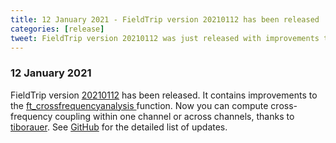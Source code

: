 ```yaml
---
title: 12 January 2021 - FieldTrip version 20210112 has been released
categories: [release]
tweet: FieldTrip version 20210112 was just released with improvements to our cross-frequency coupling functions, thanks to @TiborAuer ! See http://www.fieldtriptoolbox.org/#12-january-2021 for more details.
---
```


### 12 January 2021

FieldTrip version [20210112](http://github.com/fieldtrip/fieldtrip/releases/tag/20210112) has been released. It contains improvements to the [ft_crossfrequencyanalysis ](/reference/ft_crossfrequencyanalysis) function. Now you can compute cross-frequency coupling within one channel or across channels, thanks to [tiborauer](https://github.com/tiborauer). See [GitHub](https://github.com/fieldtrip/fieldtrip/compare/20201229...20210112) for the detailed list of updates.

